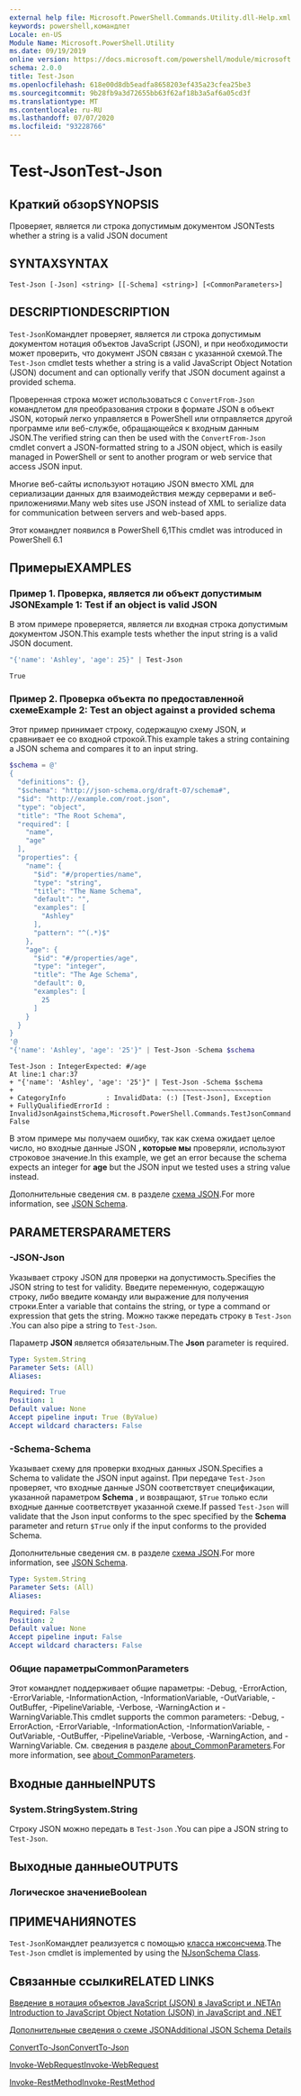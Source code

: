 ```yaml
---
external help file: Microsoft.PowerShell.Commands.Utility.dll-Help.xml
keywords: powershell,командлет
Locale: en-US
Module Name: Microsoft.PowerShell.Utility
ms.date: 09/19/2019
online version: https://docs.microsoft.com/powershell/module/microsoft.powershell.utility/test-json?view=powershell-6&WT.mc_id=ps-gethelp
schema: 2.0.0
title: Test-Json
ms.openlocfilehash: 618e00d8db5eadfa8658203ef435a23cfea25be3
ms.sourcegitcommit: 9b28fb9a3d72655bb63f62af18b3a5af6a05cd3f
ms.translationtype: MT
ms.contentlocale: ru-RU
ms.lasthandoff: 07/07/2020
ms.locfileid: "93228766"
---
```

# <span data-ttu-id="855b3-103">Test-Json</span><span class="sxs-lookup"><span data-stu-id="855b3-103">Test-Json</span></span>

## <span data-ttu-id="855b3-104">Краткий обзор</span><span class="sxs-lookup"><span data-stu-id="855b3-104">SYNOPSIS</span></span>
<span data-ttu-id="855b3-105">Проверяет, является ли строка допустимым документом JSON</span><span class="sxs-lookup"><span data-stu-id="855b3-105">Tests whether a string is a valid JSON document</span></span>

## <span data-ttu-id="855b3-106">SYNTAX</span><span class="sxs-lookup"><span data-stu-id="855b3-106">SYNTAX</span></span>

```
Test-Json [-Json] <string> [[-Schema] <string>] [<CommonParameters>]
```

## <span data-ttu-id="855b3-107">DESCRIPTION</span><span class="sxs-lookup"><span data-stu-id="855b3-107">DESCRIPTION</span></span>

<span data-ttu-id="855b3-108">`Test-Json`Командлет проверяет, является ли строка допустимым документом нотация объектов JavaScript (JSON), и при необходимости может проверить, что документ JSON связан с указанной схемой.</span><span class="sxs-lookup"><span data-stu-id="855b3-108">The `Test-Json` cmdlet tests whether a string is a valid JavaScript Object Notation (JSON) document and can optionally verify that JSON document against a provided schema.</span></span>

<span data-ttu-id="855b3-109">Проверенная строка может использоваться с `ConvertFrom-Json` командлетом для преобразования строки в формате JSON в объект JSON, который легко управляется в PowerShell или отправляется другой программе или веб-службе, обращающейся к входным данным JSON.</span><span class="sxs-lookup"><span data-stu-id="855b3-109">The verified string can then be used with the `ConvertFrom-Json` cmdlet convert a JSON-formatted string to a JSON object, which is easily managed in PowerShell or sent to another program or web service that access JSON input.</span></span>

<span data-ttu-id="855b3-110">Многие веб-сайты используют нотацию JSON вместо XML для сериализации данных для взаимодействия между серверами и веб-приложениями.</span><span class="sxs-lookup"><span data-stu-id="855b3-110">Many web sites use JSON instead of XML to serialize data for communication between servers and web-based apps.</span></span>

<span data-ttu-id="855b3-111">Этот командлет появился в PowerShell 6,1</span><span class="sxs-lookup"><span data-stu-id="855b3-111">This cmdlet was introduced in PowerShell 6.1</span></span>

## <span data-ttu-id="855b3-112">Примеры</span><span class="sxs-lookup"><span data-stu-id="855b3-112">EXAMPLES</span></span>

### <span data-ttu-id="855b3-113">Пример 1. Проверка, является ли объект допустимым JSON</span><span class="sxs-lookup"><span data-stu-id="855b3-113">Example 1: Test if an object is valid JSON</span></span>

<span data-ttu-id="855b3-114">В этом примере проверяется, является ли входная строка допустимым документом JSON.</span><span class="sxs-lookup"><span data-stu-id="855b3-114">This example tests whether the input string is a valid JSON document.</span></span>

```powershell
"{'name': 'Ashley', 'age': 25}" | Test-Json
```

```Output
True
```

### <span data-ttu-id="855b3-115">Пример 2. Проверка объекта по предоставленной схеме</span><span class="sxs-lookup"><span data-stu-id="855b3-115">Example 2: Test an object against a provided schema</span></span>

<span data-ttu-id="855b3-116">Этот пример принимает строку, содержащую схему JSON, и сравнивает ее со входной строкой.</span><span class="sxs-lookup"><span data-stu-id="855b3-116">This example takes a string containing a JSON schema and compares it to an input string.</span></span>

```powershell
$schema = @'
{
  "definitions": {},
  "$schema": "http://json-schema.org/draft-07/schema#",
  "$id": "http://example.com/root.json",
  "type": "object",
  "title": "The Root Schema",
  "required": [
    "name",
    "age"
  ],
  "properties": {
    "name": {
      "$id": "#/properties/name",
      "type": "string",
      "title": "The Name Schema",
      "default": "",
      "examples": [
        "Ashley"
      ],
      "pattern": "^(.*)$"
    },
    "age": {
      "$id": "#/properties/age",
      "type": "integer",
      "title": "The Age Schema",
      "default": 0,
      "examples": [
        25
      ]
    }
  }
}
'@
"{'name': 'Ashley', 'age': '25'}" | Test-Json -Schema $schema
```

```Output
Test-Json : IntegerExpected: #/age
At line:1 char:37
+ "{'name': 'Ashley', 'age': '25'}" | Test-Json -Schema $schema
+                                     ~~~~~~~~~~~~~~~~~~~~~~~~~
+ CategoryInfo          : InvalidData: (:) [Test-Json], Exception
+ FullyQualifiedErrorId : InvalidJsonAgainstSchema,Microsoft.PowerShell.Commands.TestJsonCommand
False
```

<span data-ttu-id="855b3-117">В этом примере мы получаем ошибку, так как схема ожидает целое число, но входные данные JSON **, которые мы** проверяли, используют строковое значение.</span><span class="sxs-lookup"><span data-stu-id="855b3-117">In this example, we get an error because the schema expects an integer for **age** but the JSON input we tested uses a string value instead.</span></span>

<span data-ttu-id="855b3-118">Дополнительные сведения см. в разделе [схема JSON](https://json-schema.org/).</span><span class="sxs-lookup"><span data-stu-id="855b3-118">For more information, see [JSON Schema](https://json-schema.org/).</span></span>

## <span data-ttu-id="855b3-119">PARAMETERS</span><span class="sxs-lookup"><span data-stu-id="855b3-119">PARAMETERS</span></span>

### <span data-ttu-id="855b3-120">-JSON</span><span class="sxs-lookup"><span data-stu-id="855b3-120">-Json</span></span>

<span data-ttu-id="855b3-121">Указывает строку JSON для проверки на допустимость.</span><span class="sxs-lookup"><span data-stu-id="855b3-121">Specifies the JSON string to test for validity.</span></span> <span data-ttu-id="855b3-122">Введите переменную, содержащую строку, либо введите команду или выражение для получения строки.</span><span class="sxs-lookup"><span data-stu-id="855b3-122">Enter a variable that contains the string, or type a command or expression that gets the string.</span></span> <span data-ttu-id="855b3-123">Можно также передать строку в `Test-Json` .</span><span class="sxs-lookup"><span data-stu-id="855b3-123">You can also pipe a string to `Test-Json`.</span></span>

<span data-ttu-id="855b3-124">Параметр **JSON** является обязательным.</span><span class="sxs-lookup"><span data-stu-id="855b3-124">The **Json** parameter is required.</span></span>

```yaml
Type: System.String
Parameter Sets: (All)
Aliases:

Required: True
Position: 1
Default value: None
Accept pipeline input: True (ByValue)
Accept wildcard characters: False
```

### <span data-ttu-id="855b3-125">-Schema</span><span class="sxs-lookup"><span data-stu-id="855b3-125">-Schema</span></span>

<span data-ttu-id="855b3-126">Указывает схему для проверки входных данных JSON.</span><span class="sxs-lookup"><span data-stu-id="855b3-126">Specifies a Schema to validate the JSON input against.</span></span> <span data-ttu-id="855b3-127">При передаче `Test-Json` проверяет, что входные данные JSON соответствует спецификации, указанной параметром **Schema** , и возвращают, `$True` только если входные данные соответствует указанной схеме.</span><span class="sxs-lookup"><span data-stu-id="855b3-127">If passed `Test-Json` will validate that the Json input conforms to the spec specified by the **Schema** parameter and return `$True` only if the input conforms to the provided Schema.</span></span>

<span data-ttu-id="855b3-128">Дополнительные сведения см. в разделе [схема JSON](https://json-schema.org/).</span><span class="sxs-lookup"><span data-stu-id="855b3-128">For more information, see [JSON Schema](https://json-schema.org/).</span></span>

```yaml
Type: System.String
Parameter Sets: (All)
Aliases:

Required: False
Position: 2
Default value: None
Accept pipeline input: False
Accept wildcard characters: False
```

### <span data-ttu-id="855b3-129">Общие параметры</span><span class="sxs-lookup"><span data-stu-id="855b3-129">CommonParameters</span></span>

<span data-ttu-id="855b3-130">Этот командлет поддерживает общие параметры: -Debug, -ErrorAction, -ErrorVariable, -InformationAction, -InformationVariable, -OutVariable, -OutBuffer, -PipelineVariable, -Verbose, -WarningAction и -WarningVariable.</span><span class="sxs-lookup"><span data-stu-id="855b3-130">This cmdlet supports the common parameters: -Debug, -ErrorAction, -ErrorVariable, -InformationAction, -InformationVariable, -OutVariable, -OutBuffer, -PipelineVariable, -Verbose, -WarningAction, and -WarningVariable.</span></span> <span data-ttu-id="855b3-131">См. сведения в разделе [about_CommonParameters](https://go.microsoft.com/fwlink/?LinkID=113216).</span><span class="sxs-lookup"><span data-stu-id="855b3-131">For more information, see [about_CommonParameters](https://go.microsoft.com/fwlink/?LinkID=113216).</span></span>

## <span data-ttu-id="855b3-132">Входные данные</span><span class="sxs-lookup"><span data-stu-id="855b3-132">INPUTS</span></span>

### <span data-ttu-id="855b3-133">System.String</span><span class="sxs-lookup"><span data-stu-id="855b3-133">System.String</span></span>

<span data-ttu-id="855b3-134">Строку JSON можно передать в `Test-Json` .</span><span class="sxs-lookup"><span data-stu-id="855b3-134">You can pipe a JSON string to `Test-Json`.</span></span>

## <span data-ttu-id="855b3-135">Выходные данные</span><span class="sxs-lookup"><span data-stu-id="855b3-135">OUTPUTS</span></span>

### <span data-ttu-id="855b3-136">Логическое значение</span><span class="sxs-lookup"><span data-stu-id="855b3-136">Boolean</span></span>

## <span data-ttu-id="855b3-137">ПРИМЕЧАНИЯ</span><span class="sxs-lookup"><span data-stu-id="855b3-137">NOTES</span></span>

<span data-ttu-id="855b3-138">`Test-Json`Командлет реализуется с помощью [класса нжсонсчема](https://github.com/RSuter/NJsonSchema).</span><span class="sxs-lookup"><span data-stu-id="855b3-138">The `Test-Json` cmdlet is implemented by using the [NJsonSchema Class](https://github.com/RSuter/NJsonSchema).</span></span>

## <span data-ttu-id="855b3-139">Связанные ссылки</span><span class="sxs-lookup"><span data-stu-id="855b3-139">RELATED LINKS</span></span>

<span data-ttu-id="855b3-140">[Введение в нотация объектов JavaScript (JSON) в JavaScript и .NET](/previous-versions/dotnet/articles/bb299886(v=msdn.10))</span><span class="sxs-lookup"><span data-stu-id="855b3-140">[An Introduction to JavaScript Object Notation (JSON) in JavaScript and .NET](/previous-versions/dotnet/articles/bb299886(v=msdn.10))</span></span>

[<span data-ttu-id="855b3-141">Дополнительные сведения о схеме JSON</span><span class="sxs-lookup"><span data-stu-id="855b3-141">Additional JSON Schema Details</span></span>](https://json-schema.org/)

[<span data-ttu-id="855b3-142">ConvertTo-Json</span><span class="sxs-lookup"><span data-stu-id="855b3-142">ConvertTo-Json</span></span>](ConvertTo-Json.md)

[<span data-ttu-id="855b3-143">Invoke-WebRequest</span><span class="sxs-lookup"><span data-stu-id="855b3-143">Invoke-WebRequest</span></span>](Invoke-WebRequest.md)

[<span data-ttu-id="855b3-144">Invoke-RestMethod</span><span class="sxs-lookup"><span data-stu-id="855b3-144">Invoke-RestMethod</span></span>](Invoke-RestMethod.md)
